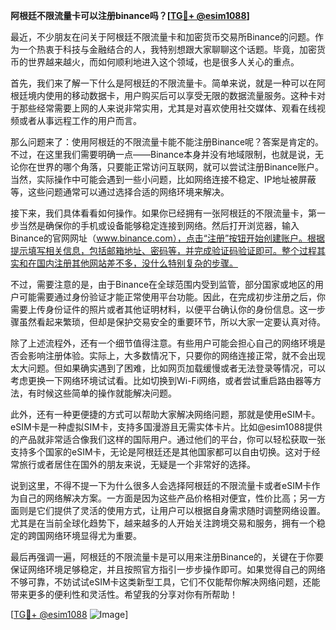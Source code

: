 **阿根廷不限流量卡可以注册binance吗？[[TG💪+ @esim1088](https://t.me/s/esim1088)]**

最近，不少朋友在问关于阿根廷不限流量卡和加密货币交易所Binance的问题。作为一个热衷于科技与金融结合的人，我特别想跟大家聊聊这个话题。毕竟，加密货币的世界越来越火，而如何顺利地进入这个领域，也是很多人关心的重点。

首先，我们来了解一下什么是阿根廷的不限流量卡。简单来说，就是一种可以在阿根廷境内使用的移动数据卡，用户购买后可以享受无限的数据流量服务。这种卡对于那些经常需要上网的人来说非常实用，尤其是对喜欢使用社交媒体、观看在线视频或者从事远程工作的用户而言。

那么问题来了：使用阿根廷的不限流量卡能不能注册Binance呢？答案是肯定的。不过，在这里我们需要明确一点——Binance本身并没有地域限制，也就是说，无论你在世界的哪个角落，只要能正常访问互联网，就可以尝试注册Binance账户。当然，实际操作中可能会遇到一些小问题，比如网络连接不稳定、IP地址被屏蔽等，这些问题通常可以通过选择合适的网络环境来解决。

接下来，我们具体看看如何操作。如果你已经拥有一张阿根廷的不限流量卡，第一步当然是确保你的手机或设备能够稳定连接到网络。然后打开浏览器，输入Binance的官网网址（www.binance.com），点击“注册”按钮开始创建账户。根据提示填写相关信息，包括邮箱地址、密码等，并完成验证码验证即可。整个过程其实和在国内注册其他网站差不多，没什么特别复杂的步骤。

不过，需要注意的是，由于Binance在全球范围内受到监管，部分国家或地区的用户可能需要通过身份验证才能正常使用平台功能。因此，在完成初步注册之后，你需要上传身份证件的照片或者其他证明材料，以便平台确认你的身份信息。这一步骤虽然看起来繁琐，但却是保护交易安全的重要环节，所以大家一定要认真对待。

除了上述流程外，还有一个细节值得注意。有些用户可能会担心自己的网络环境是否会影响注册体验。实际上，大多数情况下，只要你的网络连接正常，就不会出现太大问题。但如果确实遇到了困难，比如网页加载缓慢或者无法登录等情况，可以考虑更换一下网络环境试试看。比如切换到Wi-Fi网络，或者尝试重启路由器等方法，有时候这些简单的操作就能解决问题。

此外，还有一种更便捷的方式可以帮助大家解决网络问题，那就是使用eSIM卡。eSIM卡是一种虚拟SIM卡，支持多国漫游且无需实体卡片。比如@esim1088提供的产品就非常适合像我们这样的国际用户。通过他们的平台，你可以轻松获取一张支持多个国家的eSIM卡，无论是阿根廷还是其他国家都可以自由切换。这对于经常旅行或者居住在国外的朋友来说，无疑是一个非常好的选择。

说到这里，不得不提一下为什么很多人会选择阿根廷的不限流量卡或者eSIM卡作为自己的网络解决方案。一方面是因为这些产品价格相对便宜，性价比高；另一方面则是它们提供了灵活的使用方式，让用户可以根据自身需求随时调整网络设置。尤其是在当前全球化趋势下，越来越多的人开始关注跨境交易和服务，拥有一个稳定的跨国网络环境显得尤为重要。

最后再强调一遍，阿根廷的不限流量卡是可以用来注册Binance的，关键在于你要保证网络环境足够稳定，并且按照官方指引一步步操作即可。如果觉得自己的网络不够可靠，不妨试试eSIM卡这类新型工具，它们不仅能帮你解决网络问题，还能带来更多的便利性和灵活性。希望我的分享对你有所帮助！

[[TG💪+ @esim1088](https://t.me/s/esim1088) ![Image](https://i.postimg.cc/4NQfJmqS/Snipaste-2025-05-13-00-14-12.png)]